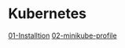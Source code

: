 # Kubernetes

[01-Installtion]("./01-installation.md")
[02-minikube-profile]("./02-minikube-profile.md")
